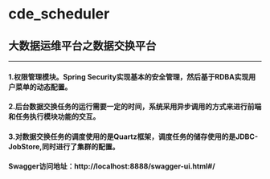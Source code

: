 # cde_scheduler
## 大数据运维平台之数据交换平台

---
#### 1.权限管理模块。Spring Security实现基本的安全管理，然后基于RDBA实现用户菜单的动态配置。
#### 2.后台数据交换任务的运行需要一定的时间，系统采用异步调用的方式来进行前端和任务执行模块功能的交互。
#### 3.对数据交换任务的调度使用的是Quartz框架，调度任务的储存使用的是JDBC-JobStore,同时进行了集群的配置。
#### Swagger访问地址：http://localhost:8888/swagger-ui.html#/

